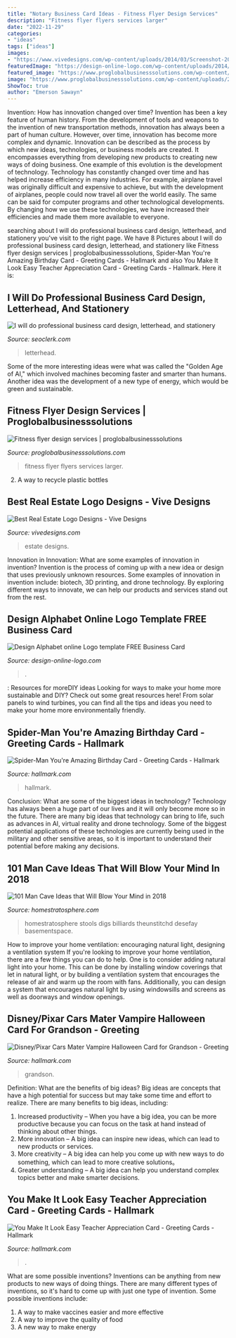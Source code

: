 ```yaml
---
title: "Notary Business Card Ideas - Fitness Flyer Design Services"
description: "Fitness flyer flyers services larger"
date: "2022-11-29"
categories:
- "ideas"
tags: ["ideas"]
images:
- "https://www.vivedesigns.com/wp-content/uploads/2014/03/Screenshot-2013-12-06-13.49.33.png"
featuredImage: "https://design-online-logo.com/wp-content/uploads/2014/09/logo-Alphabet-Logos-templateS.jpg"
featured_image: "https://www.proglobalbusinesssolutions.com/wp-content/uploads/2016/09/Fitness-Flyer-1.jpg"
image: "https://www.proglobalbusinesssolutions.com/wp-content/uploads/2016/09/Fitness-Flyer-1.jpg"
ShowToc: true
author: "Emerson Sawayn"
---
```



Invention: How has innovation changed over time?
Invention has been a key feature of human history. From the development of tools and weapons to the invention of new transportation methods, innovation has always been a part of human culture. However, over time, innovation has become more complex and dynamic. Innovation can be described as the process by which new ideas, technologies, or business models are created. It encompasses everything from developing new products to creating new ways of doing business.
One example of this evolution is the development of technology. Technology has constantly changed over time and has helped increase efficiency in many industries. For example, airplane travel was originally difficult and expensive to achieve, but with the development of airplanes, people could now travel all over the world easily. The same can be said for computer programs and other technological developments. By changing how we use these technologies, we have increased their efficiencies and made them more available to everyone.

	

		
searching about I will do professional business card design, letterhead, and stationery you've visit to the right page. We have 8 Pictures about I will do professional business card design, letterhead, and stationery like Fitness flyer design services | proglobalbusinesssolutions, Spider-Man You&#039;re Amazing Birthday Card - Greeting Cards - Hallmark and also You Make It Look Easy Teacher Appreciation Card - Greeting Cards - Hallmark. Here it is:
		
    
## I Will Do Professional Business Card Design, Letterhead, And Stationery

<img loading=lazy src="https://www.seoclerk.com/pics/000/940/565/aa435ac3afdf6d1b9d760e66ddcb08cc.jpg" onerror="this.onerror=null;this.src='https://tse4.mm.bing.net/th?id=OIP.qkNaw6_fbRuddg5m3csIzAHaFj&amp;pid=15.1';" alt="I will do professional business card design, letterhead, and stationery">

_Source: seoclerk.com_

>letterhead. 

	

Some of the more interesting ideas were what was called the "Golden Age of AI," which involved machines becoming faster and smarter than humans. Another idea was the development of a new type of energy, which would be green and sustainable.

    
## Fitness Flyer Design Services | Proglobalbusinesssolutions

<img loading=lazy src="https://www.proglobalbusinesssolutions.com/wp-content/uploads/2016/09/Fitness-Flyer-1.jpg" onerror="this.onerror=null;this.src='https://tse3.mm.bing.net/th?id=OIP.tZKjoVtVTA-j8XzOuaechgHaKZ&amp;pid=15.1';" alt="Fitness flyer design services | proglobalbusinesssolutions">

_Source: proglobalbusinesssolutions.com_

>fitness flyer flyers services larger. 

	

2. A way to recycle plastic bottles 

    
## Best Real Estate Logo Designs - Vive Designs

<img loading=lazy src="https://www.vivedesigns.com/wp-content/uploads/2014/03/Screenshot-2013-12-06-13.49.33.png" onerror="this.onerror=null;this.src='https://tse1.mm.bing.net/th?id=OIP.bVj-3slWquyLFAA5ulAijAHaFb&amp;pid=15.1';" alt="Best Real Estate Logo Designs - Vive Designs">

_Source: vivedesigns.com_

>estate designs. 

	

Innovation in Innovation: What are some examples of innovation in invention?
Invention is the process of coming up with a new idea or design that uses previously unknown resources. Some examples of innovation in invention include: biotech, 3D printing, and drone technology. By exploring different ways to innovate, we can help our products and services stand out from the rest.

    
## Design Alphabet Online Logo Template FREE Business Card

<img loading=lazy src="https://design-online-logo.com/wp-content/uploads/2014/09/logo-Alphabet-Logos-templateS.jpg" onerror="this.onerror=null;this.src='https://tse4.mm.bing.net/th?id=OIP.3otiLKggPP2Kx7XCVFk4hAHaJi&amp;pid=15.1';" alt="Design Alphabet online Logo template FREE Business Card">

_Source: design-online-logo.com_

>. 

	

: Resources for moreDIY ideas
Looking for ways to make your home more sustainable and DIY? Check out some great resources here! From solar panels to wind turbines, you can find all the tips and ideas you need to make your home more environmentally friendly.

    
## Spider-Man You&#039;re Amazing Birthday Card - Greeting Cards - Hallmark

<img loading=lazy src="https://www.hallmark.com/dw/image/v2/AALB_PRD/on/demandware.static/-/Sites-hallmark-master/default/dwed6048ee/images/finished-goods/SpiderMan-Youre-Amazing-Birthday-Card-root-389LGE2081_PV.1.LGE2081.jpg_Source_Image.jpg" onerror="this.onerror=null;this.src='https://tse1.mm.bing.net/th?id=OIP.S8ccE1egvdkHOMRabwMUAQHaKz&amp;pid=15.1';" alt="Spider-Man You&#039;re Amazing Birthday Card - Greeting Cards - Hallmark">

_Source: hallmark.com_

>hallmark. 

	

Conclusion: What are some of the biggest ideas in technology?
Technology has always been a huge part of our lives and it will only become more so in the future. There are many big ideas that technology can bring to life, such as advances in AI, virtual reality and drone technology. Some of the biggest potential applications of these technologies are currently being used in the military and other sensitive areas, so it is important to understand their potential before making any decisions.

    
## 101 Man Cave Ideas That Will Blow Your Mind In 2018

<img loading=lazy src="https://www.homestratosphere.com/wp-content/uploads/2017/06/bar2017-06-20-at-11.57.16-AM-14.jpg" onerror="this.onerror=null;this.src='https://tse2.mm.bing.net/th?id=OIP.vsJ8WBeGiCrkAFjBGduT6QHaLG&amp;pid=15.1';" alt="101 Man Cave Ideas that Will Blow Your Mind in 2018">

_Source: homestratosphere.com_

>homestratosphere stools digs billiards theunstitchd desefay basementspace. 

	

How to improve your home ventilation: encouraging natural light, designing a ventilation system
If you're looking to improve your home ventilation, there are a few things you can do to help. One is to consider adding natural light into your home. This can be done by installing window coverings that let in natural light, or by building a ventilation system that encourages the release of air and warm up the room with fans. Additionally, you can design a system that encourages natural light by using windowsills and screens as well as doorways and window openings.

    
## Disney/Pixar Cars Mater Vampire Halloween Card For Grandson - Greeting

<img loading=lazy src="https://www.hallmark.com/dw/image/v2/AALB_PRD/on/demandware.static/-/Sites-hallmark-master/default/dw149b734a/images/finished-goods/DisneyPixar-Cars-Mater-Vampire-Grandson-Halloween-Card_200HV2335_04.jpg?sw=1920" onerror="this.onerror=null;this.src='https://tse2.mm.bing.net/th?id=OIP.PU_BcU-nxaePHln_Q_C9RAHaHa&amp;pid=15.1';" alt="Disney/Pixar Cars Mater Vampire Halloween Card for Grandson - Greeting">

_Source: hallmark.com_

>grandson. 

	

Definition: What are the benefits of big ideas?
Big ideas are concepts that have a high potential for success but may take some time and effort to realize. There are many benefits to big ideas, including: 
1. Increased productivity – When you have a big idea, you can be more productive because you can focus on the task at hand instead of thinking about other things. 
2. More innovation – A big idea can inspire new ideas, which can lead to new products or services. 
3. More creativity – A big idea can help you come up with new ways to do something, which can lead to more creative solutions。 
4. Greater understanding – A big idea can help you understand complex topics better and make smarter decisions.

    
## You Make It Look Easy Teacher Appreciation Card - Greeting Cards - Hallmark

<img loading=lazy src="https://www.hallmark.com/dw/image/v2/AALB_PRD/on/demandware.static/-/Sites-hallmark-master/default/dwde168a0f/images/finished-goods/For-a-Great-Teacher-Graduation-Card-root-299GR6165_PV.1.GR6165.jpg_Source_Image.jpg" onerror="this.onerror=null;this.src='https://tse2.mm.bing.net/th?id=OIP.d9ZMhjgpybCBmGaIxfiiEgHaKz&amp;pid=15.1';" alt="You Make It Look Easy Teacher Appreciation Card - Greeting Cards - Hallmark">

_Source: hallmark.com_

>. 

	

What are some possible inventions?
Inventions can be anything from new products to new ways of doing things. There are many different types of inventions, so it's hard to come up with just one type of invention. Some possible inventions include:
1. A way to make vaccines easier and more effective
2. A way to improve the quality of food
3. A new way to make energy

